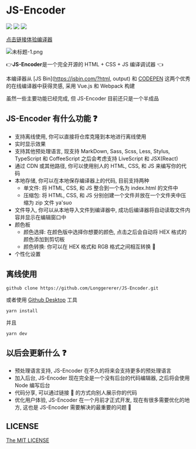 # JS-Encoder

![](https://img.shields.io/badge/StyleCI-passed-green.svg) ![](https://img.shields.io/badge/LICENSE-MIT-blue.svg) ![](https://img.shields.io/badge/npm-v3.0.0-yellow.svg)

[点击链接体验编译器](https://longgererer.github.io/JS-Encoder/dist)

![未标题-1.png](https://i.loli.net/2019/06/26/5d1305085801b58179.png)

👉**JS-Encoder**是一个完全开源的 HTML + CSS + JS 编译调试器 👈

本编译器从 [JS Bin](https://jsbin.com/?html, output) 和 [CODEPEN](https://codepen.io/pen/) 这两个优秀的在线编译器中获得灵感, 采用 Vue.js 和 Webpack 构建

虽然一些主要功能已经完成, 但 JS-Encoder 目前还只是一个半成品

## JS-Encoder 有什么功能 ❓

- 支持离线使用, 你可以直接将仓库克隆到本地进行离线使用
- 实时显示效果
- 支持其他预处理语言, 现支持 MarkDown, Sass, Scss, Less, Stylus, TypeScript 和 CoffeeScript 之后会考虑支持 LiveScript 和 JSX(React)
- 通过 CDN 或其他路径, 你可以使用别人的 HTML, CSS, 和 JS 来编写你的代码
- 本地存储, 你可以在本地保存编译器上的代码, 目前支持两种
  - 单文件: 将 HTML, CSS, 和 JS 整合到一个名为 index.html 的文件中
  - 压缩包: 将 HTML, CSS, 和 JS 分别创建一个文件并放在一个文件夹中压缩为 zip 文件 ya'suo
- 文件导入, 你可以从本地导入文件到编译器中, 成功后编译器将自动读取文件内容并显示在编辑窗口中
- 颜色板
  - 颜色选择: 在颜色版中选择你想要的颜色, 点击之后会自动将 HEX 格式的颜色添加到剪切板
  - 颜色转换: 你可以在 HEX 格式和 RGB 格式之间相互转换 🔄
- 个性化设置

## 离线使用

```dash
github clone https://github.com/Longgererer/JS-Encoder.git
```

或者使用 [Github Desktop](https://desktop.github.com/) 工具

```dash
yarn install
```

并且

```dash
yarn dev
```

## 以后会更新什么 ❓

- 预处理语言支持, JS-Encoder 在不久的将来会支持更多的预处理语言
- 加入后台, JS-Encoder 现在完全是一个没有后台的代码编辑器, 之后将会使用 Node 编写后台
- 代码分享, 可以通过链接 🔗 的方式向别人展示你的代码
- 优化用户体验, JS-Encoder 在一个月前才正式开发, 现在有很多需要优化的地方, 这也是 JS-Encoder 需要解决的最重要的问题 🧐

## LICENSE

[The MIT LICENSE](https://github.com/Longgererer/JS-Encoder/blob/master/LICENSE)
